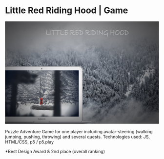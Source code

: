 # Little Red Riding Hood | Game

![alt text](https://github.com/PascalH91/Game_Ironhack_Redridinghood/blob/master/Assets/LITTLE%20RED%20RIDING%20HOOD.jpg)


Puzzle Adventure Game for one player including avatar-steering (walking jumping, pushing, throwing) and several quests.
Technologies used: JS, HTML/CSS, p5 / p5.play

*Best Design Award & 2nd place (overall ranking)
